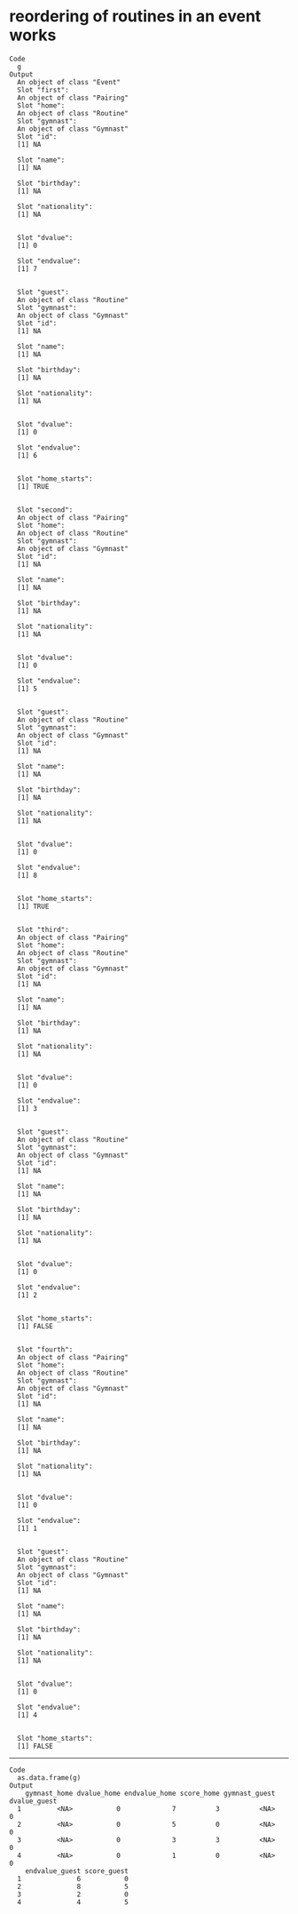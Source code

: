 # reordering of routines in an event works

    Code
      g
    Output
      An object of class "Event"
      Slot "first":
      An object of class "Pairing"
      Slot "home":
      An object of class "Routine"
      Slot "gymnast":
      An object of class "Gymnast"
      Slot "id":
      [1] NA
      
      Slot "name":
      [1] NA
      
      Slot "birthday":
      [1] NA
      
      Slot "nationality":
      [1] NA
      
      
      Slot "dvalue":
      [1] 0
      
      Slot "endvalue":
      [1] 7
      
      
      Slot "guest":
      An object of class "Routine"
      Slot "gymnast":
      An object of class "Gymnast"
      Slot "id":
      [1] NA
      
      Slot "name":
      [1] NA
      
      Slot "birthday":
      [1] NA
      
      Slot "nationality":
      [1] NA
      
      
      Slot "dvalue":
      [1] 0
      
      Slot "endvalue":
      [1] 6
      
      
      Slot "home_starts":
      [1] TRUE
      
      
      Slot "second":
      An object of class "Pairing"
      Slot "home":
      An object of class "Routine"
      Slot "gymnast":
      An object of class "Gymnast"
      Slot "id":
      [1] NA
      
      Slot "name":
      [1] NA
      
      Slot "birthday":
      [1] NA
      
      Slot "nationality":
      [1] NA
      
      
      Slot "dvalue":
      [1] 0
      
      Slot "endvalue":
      [1] 5
      
      
      Slot "guest":
      An object of class "Routine"
      Slot "gymnast":
      An object of class "Gymnast"
      Slot "id":
      [1] NA
      
      Slot "name":
      [1] NA
      
      Slot "birthday":
      [1] NA
      
      Slot "nationality":
      [1] NA
      
      
      Slot "dvalue":
      [1] 0
      
      Slot "endvalue":
      [1] 8
      
      
      Slot "home_starts":
      [1] TRUE
      
      
      Slot "third":
      An object of class "Pairing"
      Slot "home":
      An object of class "Routine"
      Slot "gymnast":
      An object of class "Gymnast"
      Slot "id":
      [1] NA
      
      Slot "name":
      [1] NA
      
      Slot "birthday":
      [1] NA
      
      Slot "nationality":
      [1] NA
      
      
      Slot "dvalue":
      [1] 0
      
      Slot "endvalue":
      [1] 3
      
      
      Slot "guest":
      An object of class "Routine"
      Slot "gymnast":
      An object of class "Gymnast"
      Slot "id":
      [1] NA
      
      Slot "name":
      [1] NA
      
      Slot "birthday":
      [1] NA
      
      Slot "nationality":
      [1] NA
      
      
      Slot "dvalue":
      [1] 0
      
      Slot "endvalue":
      [1] 2
      
      
      Slot "home_starts":
      [1] FALSE
      
      
      Slot "fourth":
      An object of class "Pairing"
      Slot "home":
      An object of class "Routine"
      Slot "gymnast":
      An object of class "Gymnast"
      Slot "id":
      [1] NA
      
      Slot "name":
      [1] NA
      
      Slot "birthday":
      [1] NA
      
      Slot "nationality":
      [1] NA
      
      
      Slot "dvalue":
      [1] 0
      
      Slot "endvalue":
      [1] 1
      
      
      Slot "guest":
      An object of class "Routine"
      Slot "gymnast":
      An object of class "Gymnast"
      Slot "id":
      [1] NA
      
      Slot "name":
      [1] NA
      
      Slot "birthday":
      [1] NA
      
      Slot "nationality":
      [1] NA
      
      
      Slot "dvalue":
      [1] 0
      
      Slot "endvalue":
      [1] 4
      
      
      Slot "home_starts":
      [1] FALSE
      
      

---

    Code
      as.data.frame(g)
    Output
        gymnast_home dvalue_home endvalue_home score_home gymnast_guest dvalue_guest
      1         <NA>           0             7          3          <NA>            0
      2         <NA>           0             5          0          <NA>            0
      3         <NA>           0             3          3          <NA>            0
      4         <NA>           0             1          0          <NA>            0
        endvalue_guest score_guest
      1              6           0
      2              8           5
      3              2           0
      4              4           5

